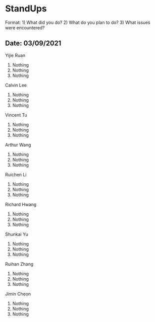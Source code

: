 # StandUps

Format: 1) What did you do? 2) What do you plan to do? 3) What issues were encountered?

## Date: 03/09/2021

Yijie Ruan 
1. Nothing
2. Nothing
3. Nothing

Calvin Lee
1. Nothing
2. Nothing
3. Nothing

Vincent Tu
1. Nothing
2. Nothing
3. Nothing

Arthur Wang
1. Nothing
2. Nothing
3. Nothing

Ruichen Li
1. Nothing
2. Nothing
3. Nothing

Richard Hwang
1. Nothing
2. Nothing
3. Nothing

Shunkai Yu
1. Nothing
2. Nothing
3. Nothing

Ruihan Zhang
1. Nothing
2. Nothing
3. Nothing

Jimin Cheon 
1. Nothing
2. Nothing
3. Nothing
